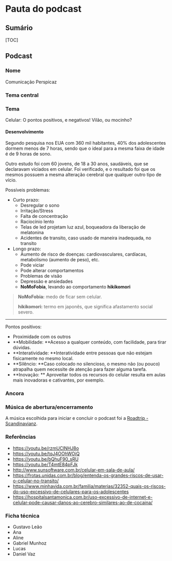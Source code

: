 # Pauta do podcast

## Sumário

[TOC]

## Podcast

### Nome

Comunicação Perspicaz

### Tema central

### Tema

Celular: O pontos positivos, e negativos! Vilão, ou mocinho?

#### Desenvolvimento

Segundo pesquisa nos EUA com 360 mil habitantes, 40% dos adolescentes dormem menos de 7 horas, sendo que o ideal para a mesma faixa de idade é de 9 horas de sono.

Outro estudo foi com 60 jovens, de 18 a 30 anos, saudáveis, que se declaravam viciados em celular. Foi verificado, e o resultado foi que os mesmos  possuem a mesma alteração cerebral que qualquer outro tipo de vício.

Possíveis problemas:

* Curto prazo:
  * Desregular o sono
  * Irritação/Stress
  * Falta de concentração
  * Raciocínio lento
  * Telas de led projetam luz azul, boqueadora da liberação de melatonina
  * Acidentes de transito, caso usado de maneira inadequada, no transito
* Longo prazo:
  * Aumento de risco de doenças: cardiovasculares, cardíacas, metabolismo (aumento de peso), etc.
  * Pode viciar
  * Pode alterar comportamentos
  * Problemas de visão
  * Depressão e ansiedades
  * **NoMoFobia**, levando ao comportamento **hikikomori**

> **NoMoFobia:** medo de ficar sem celular.
>
> **hikikomori:** termo em japonês, que significa afastamento social severo. 

---

Pontos positivos:

* Proximidade com os outros
* **Mobilidade: **Acesso a qualquer conteúdo, com facilidade, para tirar dúvidas.
* **Interatividade: **Interatividade entre pessoas que não estejam fisicamente no mesmo local.
* **Silêncio: **Caso colocado no silencioso, o mesmo não  (ou pouco) atrapalha  quem necessite de atenção para fazer alguma tarefa.
* **Inovação: ** Aproveitar todos os recursos do celular resulta em aulas mais inovadoras e cativantes, por exemplo.

### Ancora



### Música de abertura/encerramento

A música escolhida para iniciar e concluir o podcast foi a [Roadtrip - Scandinavianz](https://www.youtube.com/watch?v=_QM4znwyFNo).



### Referências

* https://youtu.be/rzmUClNHJ8o
* https://youtu.be/tqJ4OOhWOiQ
* https://youtu.be/bQhuF90_sRU
* https://youtu.be/T4mtE84pFJk
* http://www.sunsoftware.com.br/celular-em-sala-de-aula/
* https://frotas.unidas.com.br/blog/entenda-os-grandes-riscos-de-usar-o-celular-no-transito/
* https://www.minhavida.com.br/familia/materias/32352-quais-os-riscos-do-uso-excessivo-de-celulares-para-os-adolescentes
* https://hospitalsantamonica.com.br/uso-excessivo-de-internet-e-celular-pode-causar-danos-ao-cerebro-similares-ao-de-cocaina/

### Ficha técnica

* Gustavo Leão 
* Ana 
* Aline
* Gabriel  Munhoz
* Lucas
* Daniel Vaz